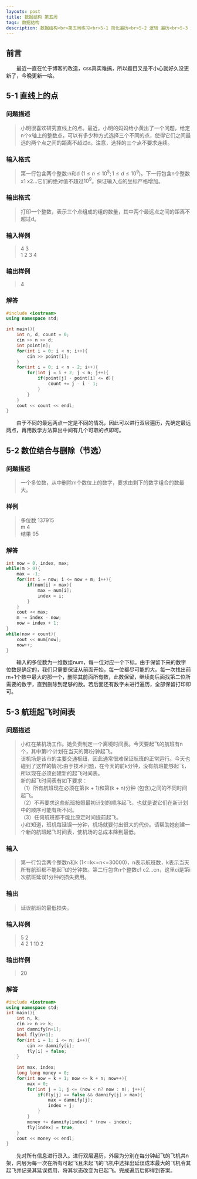 ```yaml
---
layouts: post
title: 数据结构 第五周
tags: 数据结构
description: 数据结构<br>第五周练习<br>5-1 简化遍历<br>5-2 逻辑 遍历<br>5-3 逻辑 遍历
---
```


## 前言
&emsp;&emsp;最近一直在忙于博客的改造，css真实难搞，所以题目又是不小心就好久没更新了，今晚更新一哈。

## 5-1 直线上的点

### 问题描述
> 小明很喜欢研究直线上的点。最近，小明的妈妈给小黄出了一个问题，给定n个x轴上的整数点，可以有多少种方式选择三个不同的点，使得它们之间最远的两个点之间的距离不超过d。注意，选择的三个点不要求连续。

### 输入格式
> 第一行包含两个整数:n和d $(1\leq n\leq10^5;1\leq d\leq10^9)$。下一行包含n个整数x1 x2…它们的绝对值不超过$10^9$。保证输入点的坐标严格增加。

### 输出格式
> 打印一个整数，表示三个点组成的组的数量，其中两个最远点之间的距离不超过d。 


### 输入样例
> 4 3  
> 1 2 3 4

### 输出样例
> 4

### 解答
```cpp
#include <iostream>
using namespace std;

int main(){
	int n, d, count = 0;
	cin >> n >> d;
	int point[n];
	for(int i = 0; i < n; i++){
		cin >> point[i];
	}
	for(int i = 0; i < n - 2; i++){
		for(int j = i + 2; j < n; j++){
			if(point[j] - point[i] <= d){
				count += j - i - 1;
			}
		}
	}
	cout << count << endl;
}
```
&emsp;&emsp;由于不同的最远两点一定是不同的情况，因此可以进行双层遍历，先确定最远两点，再用数学方法算出中间有几个可取的点即可。

## 5-2 数位结合与删除（节选）

### 问题描述
> 一个多位数，从中删除m个数位上的数字，要求由剩下的数字组合的数最大。

### 样例
> 多位数 137915  
> m 4  
> 结果 95  

### 解答
```cpp
int now = 0, index, max;
while(m > 0){
	max = -1;
	for(int i = now; i <= now + m; i++){
		if(num[i] > max){
			max = num[i];
			index = i;
		}
	}
	cout << max;
	m -= index - now;
	now = index + 1;
}
while(now < count){
	cout << num[now];
	now++;
}
```
&emsp;&emsp;输入的多位数为一维数组num，每一位对应一个下标。由于保留下来的数字位数是确定的，我们只需要保证从前面开始，每一位都尽可能的大。每一次找出前m+1个数中最大的那一个，删除其前面所有数，此数保留，继续向后面找第二位所需要的数字，直到删除到足够的数。若后面还有数字未进行遍历，全部保留打印即可。

## 5-3 航班起飞时间表

### 问题描述
> 小红在某机场工作。她负责制定一个离境时间表。今天要起飞的航班有n个，其中第i个计划在当天的第i分钟起飞。  
> 该机场是该市的主要交通枢纽，因此通常很难保证航班的正常运行。今天也碰到了这样的情况:由于技术问题，在今天的前k分钟，没有航班能够起飞，所以现在必须创建新的起飞时间表。  
> 新的起飞时间表有如下要求：  
> （1）所有航班现在必须在第(k + 1)和第(k + n)分钟 (包含)之间的不同时间起飞。  
> （2）不再要求这些航班按照最初计划的顺序起飞，也就是说它们在新计划中的顺序可能有所不同。  
> （3）任何航班都不能比原定时间提前起飞。  
> 小红知道，班机每延误一分钟，机场就要付出很大的代价。请帮助她创建一个新的航班起飞时间表，使机场的总成本降到最低。

### 输入
> 第一行包含两个整数n和k (1<=k<=n<=30000)，n表示航班数，k表示当天所有航班都不能起飞的分钟数。第二行包含n个整数c1 c2…cn，这里ci是第i次航班延误1分钟的损失费用。

### 输出
> 延误航班的最低损失。 


### 输入样例
> 5 2  
> 4 2 1 10 2 

### 输出样例
> 20

### 解答
```cpp
#include <iostream>
using namespace std;
int main(){
	int n, k;
	cin >> n >> k;
	int damnify[n+1];
	bool fly[n+1];
	for(int i = 1; i <= n; i++){
		cin >> damnify[i];
		fly[i] = false;
	}
	
	int max, index;
	long long money = 0;
	for(int now = k + 1; now <= k + n; now++){
		max = 0;
		for(int j = 1; j <= (now < n? now : n); j++){
			if(fly[j] == false && damnify[j] > max){
				max = damnify[j];
				index = j;
			}
		}
		money += damnify[index] * (now - index);
		fly[index] = true;
	}
	cout << money << endl;
}
```
&emsp;&emsp;先对所有信息进行录入。进行双层遍历，外层为分别在每分钟起飞的飞机共n架，内层为每一次在所有可起飞且未起飞的飞机中选择出延误成本最大的飞机令其起飞并记录其延误费用，将其状态改变为已起飞。完成遍历后即得到答案。